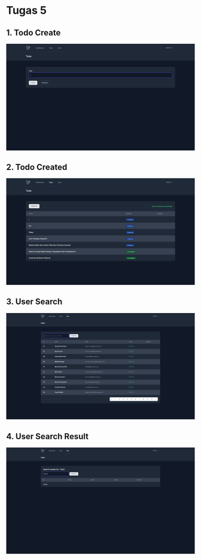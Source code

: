 # Tugas 5

## 1. Todo Create
![Alt text](screenshot\tugas5\Screenshot308.png)
## 2. Todo Created
![Alt text](screenshot\tugas5\Screenshot309.png)
## 3. User Search
![Alt text](screenshot\tugas5\Screenshot310.png)
## 4. User Search Result
![Alt text](screenshot\tugas5\Screenshot311.png)